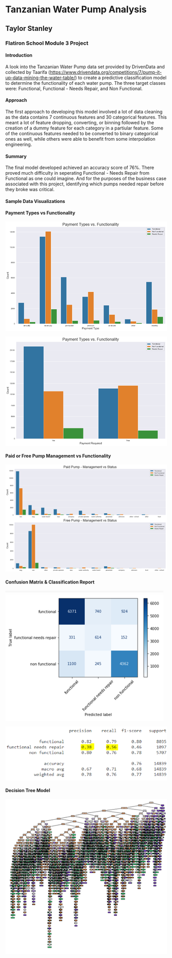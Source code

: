# Tanzanian Water Pump Analysis
## Taylor Stanley
### Flatiron School Module 3 Project

#### Introduction
A look into the Tanzanian Water Pump data set provided by DrivenData and collected by Taarifa 
(https://www.drivendata.org/competitions/7/pump-it-up-data-mining-the-water-table/) to create a predictive classification
model to determine the functionality of each water pump.  The three target classes were: Functional, 
Functional - Needs Repair, and Non Functional.

#### Approach
The first approach to developing this model involved a lot of data cleaning as the data contains 7 continuous features
and 30 categorical features.  This meant a lot of feature dropping, converting, or binning followed by the creation of 
a dummy feature for each category in a partiular feature. Some of the continuous features needed to be converted to 
binary categorical ones as well, while others were able to benefit from some interpolation engineering.

#### Summary
The final model developed achieved an accuracy score of 76%.  There proved much difficulty in seperating Functional - Needs
Repair from Functional as one could imagine.  And for the purposes of the business case associated with this project,
identifying which pumps needed repair before they broke was critical.

#### Sample Data Visualizations

#### Payment Types vs Functionality

![png](README_files\output_99_1.png)

![png](README_files\output_98_1.png)

#### Paid or Free Pump Management vs Functionality

![png](README_files\output_83_0.png)

#### Confusion Matrix &  Classification Report

![png](README_files\output_18_1.png)

![png](README_files\output_29_0.png)

#### Decision Tree Model

![png](README_files\Decision_Tree.png)
